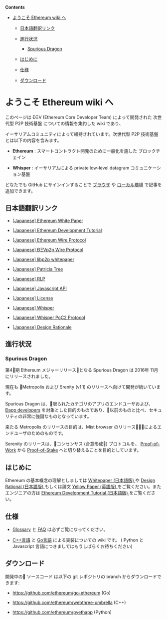 <!-- START doctoc generated TOC please keep comment here to allow auto update -->

<!-- DON'T EDIT THIS SECTION, INSTEAD RE-RUN doctoc TO UPDATE -->

**Contents**



- [ようこそ Ethereum wiki へ](#%E3%82%88%E3%81%86%E3%81%93%E3%81%9D-ethereum-wiki-%E3%81%B8)

  - [日本語翻訳リンク](#%E6%97%A5%E6%9C%AC%E8%AA%9E%E7%BF%BB%E8%A8%B3%E3%83%AA%E3%83%B3%E3%82%AF)

  - [進行状況](#%E9%80%B2%E8%A1%8C%E7%8A%B6%E6%B3%81)

    - [Spurious Dragon](#spurious-dragon)

  - [はじめに](#%E3%81%AF%E3%81%98%E3%82%81%E3%81%AB)

  - [仕様](#%E4%BB%95%E6%A7%98)

  - [ダウンロード](#%E3%83%80%E3%82%A6%E3%83%B3%E3%83%AD%E3%83%BC%E3%83%89)



<!-- END doctoc generated TOC please keep comment here to allow auto update -->



# ようこそ Ethereum wiki へ



このページは ÐΞV (Ethereum Core Developer Team) によって開発された 次世代型 P2P 技術基盤 についての情報を集約した wiki であり、

イーサリアムコミュニティによって維持されています。次世代型 P2P 技術基盤 とは以下の内容を含みます。

  

* **Ethereum** : スマートコントラクト開発のために一般化を施した ブロックチェイン   

* **Whisper** : イーサリアムによる private low-level datagram コミュニケーション基盤



どなたでも GitHub にサインインすることで [ブラウザ](https://help.github.com/articles/editing-wiki-pages-via-the-online-interface) や [ローカル環境](https://help.github.com/articles/adding-and-editing-wiki-pages-locally) で記事を追加できます。



## 日本語翻訳リンク



* [[Japanese] Ethereum White Paper](http://wikijs.ethereum.wiki/%5BJapanese%5D-White-Paper)

* [[Japanese] Ethereum Development Tutorial](http://wikijs.ethereum.wiki/%5BJapanese%5D--Ethereum-Development-Tutorial)

* [[Japanese] Ethereum Wire Protocol](http://wikijs.ethereum.wiki/%5BJapanese%5D-Ethereum-Wire-Protocol)

* [[Japanese] ÐΞVp2p Wire Protocol](http://wikijs.ethereum.wiki/%5BJapanese%5D-ÐΞVp2p-Wire-Protocol)

* [[Japanese] libp2p whitepaper](http://wikijs.ethereum.wiki/%5BJapanese%5D-libp2p-whitepaper)

* [[Japanese] Patricia Tree](http://wikijs.ethereum.wiki/%5BJapanese%5D-Patricia-Tree)

* [[Japanese] RLP](http://wikijs.ethereum.wiki/%5BJapanese%5D-RLP)

* [[Japanese] Javascript API](http://wikijs.ethereum.wiki/%5BJapanese%5D-Javascript-API)

* [[Japanese] License](http://wikijs.ethereum.wiki/%5BJapanese%5D--Liscence)

* [[Japanese] Whisper](http://wikijs.ethereum.wiki/%5BJapanese%5D-Whisper)

* [[Japanese] Whisper PoC2 Protocol](http://wikijs.ethereum.wiki/%5BJapanese%5D-Whisper-PoC-2-Protocol-Spec)

* [[Japanese] Design Rationale](http://wikijs.ethereum.wiki/%5BJapanese%5D-Design-Rationale)





## 進行状況 



### Spurious Dragon



第4期 Ethereum メジャーリリースとなる Spurious Dragon は 2016年 11月にリリースされました。

現在も Metropolis および Srenity (v1.1) のリリースへ向けて開発が続いています。

Spurious Dragon は、限られたカテゴリのアプリのエンドユーザおよび、[Ðapp developers](http://wikijs.ethereum.wiki/Dapp-Developer-Resources) を対象とした目的のものであり、以前のものと比べ、セキュリティの非常に強固なものとなっています。

来たる Metropolis のリリースの目的は、Mist browser のリリースによるエンドユーザのためのものです。

Serenity のリリースは、コンセンサス (合意形成) プロトコルを、 [Proof-of-Work](http://wikijs.ethereum.wiki/Ethash) から [Proof-of-Stake](https://github.com/ethereum/wiki/wiki/Proof-of-Stake-FAQ) へと切り替えることを目的としています。





## はじめに

Ethereum の基本概念の理解としましては [ Whitepaper (日本語版) ](http://wikijs.ethereum.wiki/%5BJapanese%5D-White-Paper) や [ Design Rational (日本語版) ](https://github.com/ethereum/wiki/wiki/%5BJapanese%5D-Design-Rationale) もしくは論文 [Yellow Paper (英語版) ](http://gavwood.com/Paper.pdf) をご覧ください。またエンジニアの方は [ Ethereum Development Tutorial (日本語版) ](https://github.com/ethereum/wiki/wiki/%5BJapanese%5D--Ethereum-Development-Tutorial) をご覧ください。



## 仕様

- [Glossary](http://wikijs.ethereum.wiki/Glossary) と [FAQ](https://github.com/ethereum/wiki/wiki/FAQ) は必ずご覧になってください。  

- [C++言語](https://github.com/ethereum/webthree-umbrella/wiki) と [Go言語](https://github.com/ethereum/go-ethereum/wiki) による実装についての wiki です。 ( Python と Javascript 言語につきましてはもうしばらくお待ちください)



## ダウンロード

開発中の ソースコード は以下の git レポジトリの branch からダウンロードできます:

- https://github.com/ethereum/go-ethereum (Go)

- https://github.com/ethereum/webthree-umbrella (C++)

- https://github.com/ethereum/pyethapp (Python)
